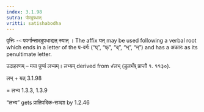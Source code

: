 ```yaml
---
index: 3.1.98
sutra: पोरदुपधात्‌
vritti: satishabodha
---
```






वृत्तिः --ः पवर्गान्ताददुपधाद्यत् स्यात् । The affix यत् may be used following a verbal root which ends in a letter of the प-वर्गः (“प्”, “फ्”, “ब्”, “भ्”, “म्”) and has a अकारः as its penultimate letter.


उदाहरणम् – मया पुण्यं लभ्यम्। लभ्यम् derived from √लभ् (डुलभँष् प्राप्तौ १. ११३०).


लभ् + यत् 3.1.98

= लभ्य 1.3.3, 1.3.9

“लभ्य” gets प्रातिपदिक-सञ्ज्ञा by 1.2.46

